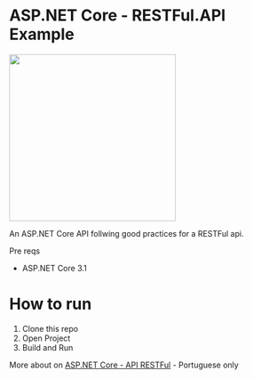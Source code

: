 
# ASP.NET Core - RESTFul.API Example

<img width="300px" src="https://brunobrito.ghost.io/content/images/2020/01/capa-redes-sociais-8.png" />

An ASP.NET Core API follwing good practices for a RESTFul api.


Pre reqs

* ASP.NET Core 3.1

# How to run

1. Clone this repo
2. Open Project
3. Build and Run

More about on [ASP.NET Core - API RESTFul](https://www.brunobrito.net.br/aspnet-core-api-restful) - Portuguese only